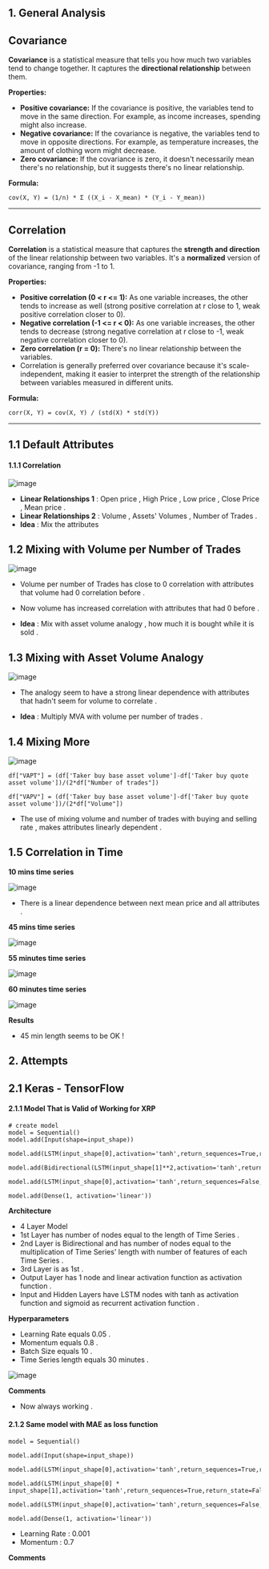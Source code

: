 
## 1. General Analysis

## Covariance

**Covariance** is a statistical measure that tells you how much two variables tend to change together. It captures the **directional relationship** between them.

**Properties:**

- **Positive covariance:** If the covariance is positive, the variables tend to move in the same direction. For example, as income increases, spending might also increase.
- **Negative covariance:** If the covariance is negative, the variables tend to move in opposite directions. For example, as temperature increases, the amount of clothing worn might decrease.
- **Zero covariance:** If the covariance is zero, it doesn't necessarily mean there's no relationship, but it suggests there's no linear relationship.

**Formula:**

```
cov(X, Y) = (1/n) * Σ ((X_i - X_mean) * (Y_i - Y_mean))
```

----

## Correlation

**Correlation** is a statistical measure that captures the **strength and direction** of the linear relationship between two variables. It's a **normalized** version of covariance, ranging from -1 to 1.

**Properties:**

- **Positive correlation (0 < r <= 1):** As one variable increases, the other tends to increase as well (strong positive correlation at r close to 1, weak positive correlation closer to 0).
- **Negative correlation (-1 <= r < 0):** As one variable increases, the other tends to decrease (strong negative correlation at r close to -1, weak negative correlation closer to 0).
- **Zero correlation (r = 0):** There's no linear relationship between the variables.
- Correlation is generally preferred over covariance because it's scale-independent, making it easier to interpret the strength of the relationship between variables measured in different units.

**Formula:**

```
corr(X, Y) = cov(X, Y) / (std(X) * std(Y))
```

----

## 1.1 Default Attributes

#### 1.1.1 Correlation

![image](https://github.com/user-attachments/assets/860c1f2f-46dc-4c94-a752-b0cea137cedf)

- **Linear Relationships 1** : Open price , High Price , Low price , Close Price , Mean price .
- **Linear Relationships 2** : Volume , Assets' Volumes , Number of Trades .
- **Idea** : Mix the attributes

## 1.2 Mixing with Volume per Number of Trades

![image](https://github.com/user-attachments/assets/ef590288-b45e-49ef-8b30-d4babf844769)

- Volume per number of Trades has close to 0 correlation with attributes that volume had 0 correlation before .
- Now volume has increased correlation with attributes that had 0 before .

- **Idea** : Mix with asset volume analogy , how much it is bought while it is sold .

## 1.3 Mixing with Asset Volume Analogy

![image](https://github.com/user-attachments/assets/eb143ff5-5f18-4685-9be5-db26df4bc995)


- The analogy seem to have a strong linear dependence with attributes that hadn't seem for volume to correlate .

- **Idea** : Multiply MVA with volume per number of trades .


## 1.4 Mixing More

![image](https://github.com/user-attachments/assets/6acbb9ad-5483-4868-88b1-7931d7e9e66e)


```
df["VAPT"] = (df['Taker buy base asset volume']-df['Taker buy quote asset volume'])/(2*df["Number of trades"])

df["VAPV"] = (df['Taker buy base asset volume']-df['Taker buy quote asset volume'])/(2*df["Volume"])
```

- The use of mixing volume and number of trades with buying and selling rate , makes attributes linearly dependent .

## 1.5 Correlation in Time

**10 mins time series**

![image](https://github.com/user-attachments/assets/e1ae72a9-253f-428a-a3f7-9201b9b317b5)


- There is a linear dependence between next mean price and all attributes .

**45 mins time series**

![image](https://github.com/user-attachments/assets/c02c5d9f-482f-439f-a0e3-f0419e53cecd)


**55 minutes time series**

![image](https://github.com/user-attachments/assets/81be0b15-49f8-456b-88c9-857890f02d8c)


**60 minutes time series**

![image](https://github.com/user-attachments/assets/c834cee6-a07b-4d99-8aa3-9dd18d7677c8)


**Results**

- 45 min length seems to be OK !


## 2. Attempts

## 2.1 Keras - TensorFlow

#### 2.1.1 Model That is Valid of Working for XRP

```
# create model
model = Sequential()
model.add(Input(shape=input_shape))

model.add(LSTM(input_shape[0],activation='tanh',return_sequences=True,return_state=False,recurrent_activation='sigmoid',go_backwards=False))

model.add(Bidirectional(LSTM(input_shape[1]**2,activation='tanh',return_sequences=True,return_state=False,recurrent_activation='sigmoid',go_backwards=False)))

model.add(LSTM(input_shape[0],activation='tanh',return_sequences=False,return_state=False,recurrent_activation='sigmoid',go_backwards=False))

model.add(Dense(1, activation='linear'))
```

**Architecture**

- 4 Layer Model
- 1st Layer has number of nodes equal to the length of Time Series .
- 2nd Layer is Bidirectional and has number of nodes equal to the multiplication of Time Series' length with number of features of each Time Series .
- 3rd Layer is as 1st .
- Output Layer has 1 node and linear activation function as activation function .
- Input and Hidden Layers have LSTM nodes with tanh as activation function and sigmoid as recurrent activation function .

**Hyperparameters**

- Learning Rate equals 0.05 .
- Momentum equals 0.8 .
- Batch Size equals 10 .
- Time Series length equals 30 minutes . 

![image](https://github.com/user-attachments/assets/927fd8e8-521e-46a2-a9de-204e7dcb4a60)


**Comments**

- Now always working .

#### 2.1.2 Same model with MAE as loss function

```
model = Sequential()

model.add(Input(shape=input_shape))

model.add(LSTM(input_shape[0],activation='tanh',return_sequences=True,return_state=False,recurrent_activation='sigmoid',go_backwards=False))

model.add(LSTM(input_shape[0] * input_shape[1],activation='tanh',return_sequences=True,return_state=False,recurrent_activation='sigmoid',go_backwards=False))

model.add(LSTM(input_shape[0],activation='tanh',return_sequences=False,return_state=False,recurrent_activation='sigmoid',go_backwards=False))

model.add(Dense(1, activation='linear'))
```

- Learning Rate : 0.001
- Momentum : 0.7


**Comments**
